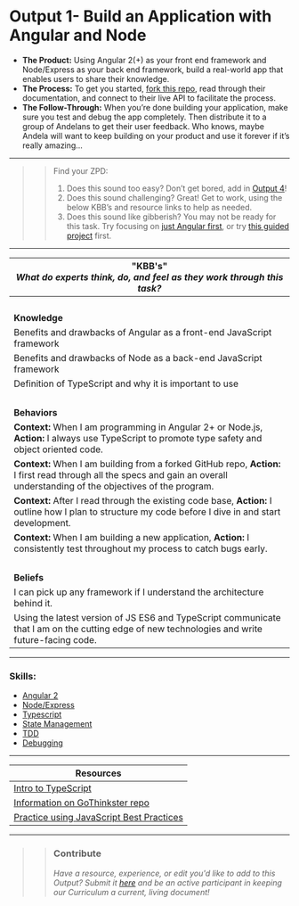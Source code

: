 # Output 1- Build an Application with Angular and Node

- **The Product:** Using Angular 2(+) as your front end framework and Node/Express as your back end framework, build a real-world app that enables users to share their knowledge. <br>
- **The Process:** To get you started, [fork this repo](https://github.com/gothinkster/realworld), read through their documentation, and connect to their live API to facilitate the process.  <br>
- **The Follow-Through:** When you’re done building your application, make sure you test and debug the app completely. 
Then distribute it to a group of Andelans to get their user feedback. Who knows, maybe Andela will want to keep building on your product and use it forever if it’s really amazing…

-----------------------------------------------------------
>> Find your ZPD: 
>> 
>> 1. Does this sound too easy? Don’t get bored, add in [Output 4](http://sccs-dcg.weebly.com/output-4.html)! 
>> 2. Does this sound challenging? Great! Get to work, using the below KBB’s and resource links to help as needed. 
>>  3. Does this sound like gibberish? You may not be ready for this task. Try focusing on [just Angular first](https://github.com/andela/learningmap/blob/master/Phase-C/JavaScript%20D2/Curriculum/02b-%20Intro%20to%20AngularJS%202.0/README.md), or try [this guided project](https://www.codeschool.com/courses/javascript-road-trip-part-3) first. 

----------------------------------------------------------------

| **"KBB's"** <br> _What do experts think, do, and feel as they work through this task?_|
|----------|
| </br>| 
| **Knowledge**	| 
| Benefits and drawbacks of Angular as a front-end JavaScript framework 	|  
| Benefits and drawbacks of Node as a back-end JavaScript framework | 
| Definition of TypeScript and why it is important to use	|
| </br> | 
| **Behaviors** 	| 
|  **Context:** When I am programming in Angular 2+ or Node.js, **Action:** I always use TypeScript to promote type safety and object oriented code. 	|  
| **Context:** When I am building from a forked GitHub repo, **Action:** I first read through all the specs and gain an overall understanding of the objectives of the program.	|
| **Context:** After I read through the existing code base, **Action:** I outline how I plan to structure my code before I dive in and start development. |  
| **Context:** When I am building a new application, **Action:** I consistently test throughout my process to catch bugs early. | 
| </br> | 
| **Beliefs**	| 
| I can pick up any framework if I understand the architecture behind it. |  
| Using the latest version of JS ES6 and TypeScript communicate that I am on the cutting edge of new technologies and write future-facing code. 	|  


------
### Skills: 
* [Angular 2](https://github.com/andela/learningmap/blob/master/Phase-C/JavaScript%20D2/Curriculum/02b-%20Intro%20to%20AngularJS%202.0/README.md)
* [Node/Express](https://github.com/andela/learningmap/blob/master/Phase-C/JavaScript%20D1/Curriculum/18-%20Introduction%20to%20Node%20JS-%20Working%20with%20Node%20Modules/README.md)
* [Typescript](https://docs.google.com/document/d/1cnvWEspQ9WEWxZg7uoQou5V2zVXbQGjZwVhVOxCVKms/edit)
* [State Management](https://docs.google.com/document/d/1A-XCSfBODm1g0CbcuMVeLhAAnNsrj1SQxFQwMigPu-s/edit)
* [TDD](https://github.com/andela/learningmap/blob/master/Phase-C/JavaScript%20D1/Curriculum/15-%20Test%20Driven%20Development%20in%20JavaScript/README.md)
* [Debugging](https://github.com/andela/learningmap/blob/master/Phase-3/Technical%20Team%20Lead/Curriculum/17%20-%20Debugging/README.md)

------


| Resources|       	
|----------|
| [Intro to TypeScript](https://www.typescriptlang.org/)|
| [Information on GoThinkster repo](https://github.com/gothinkster/realworld)|
| [Practice using JavaScript Best Practices](https://www.codeschool.com/courses/javascript-best-practices)|

---- 

>> ### Contribute
>> _Have a resource, experience, or edit you'd like to add to this Output? Submit it [here](https://docs.google.com/a/andela.com/forms/d/e/1FAIpQLSeiwit-7JW3UScG9ItDX9DUZZnlCwdpo7aWruahsPKNJ_6JOA/viewform?usp=sf_link) and be an active participant in keeping our Curriculum a current, living document!_

